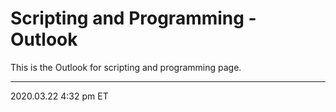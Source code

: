 # Scripting and Programming - Outlook

This is the Outlook for scripting and programming page.

<hr class="tight">
<p class="timestamp">2020.03.22 4:32 pm ET</p>

